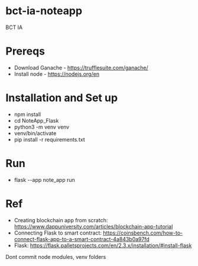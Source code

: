 # bct-ia-noteapp
BCT IA

# Prereqs
- Download Ganache - https://trufflesuite.com/ganache/
- Install node - https://nodejs.org/en
  
# Installation and Set up
- npm install
- cd NoteApp_Flask
- python3 -m venv venv
- venv/bin/activate
- pip install -r requirements.txt

# Run
- flask --app note_app run

# Ref
- Creating blockchain app from scratch: https://www.dappuniversity.com/articles/blockchain-app-tutorial
- Connecting Flask to smart contract: https://coinsbench.com/how-to-connect-flask-app-to-a-smart-contract-4a843b0a97fd
- Flask: https://flask.palletsprojects.com/en/2.3.x/installation/#install-flask

Dont commit node modules, venv folders
